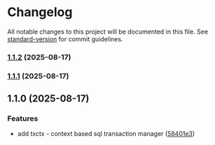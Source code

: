 # Changelog

All notable changes to this project will be documented in this file. See [standard-version](https://github.com/conventional-changelog/standard-version) for commit guidelines.

### [1.1.2](https://github.com/hamidghavidel/txctx/compare/v1.1.1...v1.1.2) (2025-08-17)

### [1.1.1](https://github.com/hamidghavidel/txctx/compare/v1.1.0...v1.1.1) (2025-08-17)

## 1.1.0 (2025-08-17)


### Features

* add txctx - context based sql transaction manager ([58401e3](https://github.com/hamidghavidel/txctx/commit/58401e3d585a4926f32ad1598b4b500910b7e8b1))
